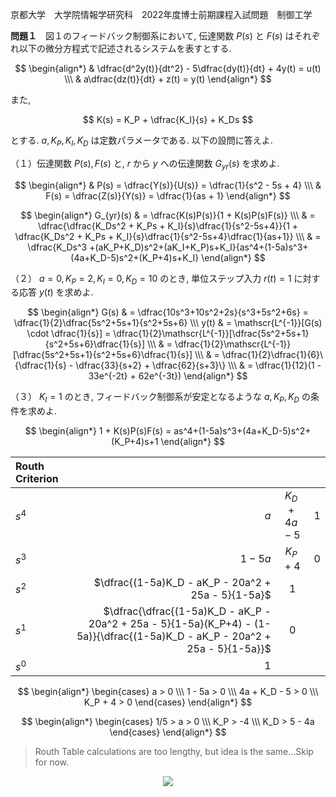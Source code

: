 京都大学　大学院情報学研究科　2022年度博士前期課程入試問題　制御工学

**問題１**　図１のフィードバック制御系において, 伝達関数 $P(s)$ と $F(s)$ はそれぞれ以下の微分方程式で記述されるシステムを表すとする.

$$
    \begin{align*}
        & \dfrac{d^2y(t)}{dt^2} - 5\dfrac{dy(t)}{dt} + 4y(t) = u(t) \\\
        & a\dfrac{dz(t)}{dt} + z(t) = y(t) 
    \end{align*}
$$

また, 

$$
    K(s) = K_P + \dfrac{K_I}{s} + K_Ds
$$

とする. $a, K_P, K_I, K_D$ は定数パラメータである. 以下の設問に答えよ.

（１）伝達関数 $P(s), F(s)$ と, $r$ から $y$ への伝達関数 $G_{yr}(s)$ を求めよ.

$$
    \begin{align*}
        & P(s) = \dfrac{Y(s)}{U(s)} = \dfrac{1}{s^2 - 5s + 4} \\\
        & F(s) = \dfrac{Z(s)}{Y(s)} = \dfrac{1}{as + 1}
    \end{align*}
$$

$$
    \begin{align*}
        G_{yr}(s) & = \dfrac{K(s)P(s)}{1 + K(s)P(s)F(s)} \\\
        & = \dfrac{\dfrac{K_Ds^2 + K_Ps + K_I}{s}\dfrac{1}{s^2-5s+4}}{1 + \dfrac{K_Ds^2 + K_Ps + K_I}{s}\dfrac{1}{s^2-5s+4}\dfrac{1}{as+1}} \\\
        & = \dfrac{K_Ds^3 +(aK_P+K_D)s^2+(aK_I+K_P)s+K_I}{as^4+(1-5a)s^3+(4a+K_D-5)s^2+(K_P+4)s+K_I}
    \end{align*}
$$

（２） $a=0, K_P=2, K_I=0, K_D=10$ のとき, 単位ステップ入力 $r(t) = 1$ に対する応答 $y(t)$ を求めよ.

$$
    \begin{align*}
        G(s) & = \dfrac{10s^3+10s^2+2s}{s^3+5s^2+6s} = \dfrac{1}{2}\dfrac{5s^2+5s+1}{s^2+5s+6} \\\
        y(t) & = \mathscr{L^{-1}}[G(s) \cdot \dfrac{1}{s}] = \dfrac{1}{2}\mathscr{L^{-1}}[\dfrac{5s^2+5s+1}{s^2+5s+6}\dfrac{1}{s}] \\\
        & = \dfrac{1}{2}\mathscr{L^{-1}}[\dfrac{5s^2+5s+1}{s^2+5s+6}\dfrac{1}{s}] \\\
        & = \dfrac{1}{2}\dfrac{1}{6}\{\dfrac{1}{s} - \dfrac{33}{s+2} + \dfrac{62}{s+3}\} \\\
        & = \dfrac{1}{12}(1 - 33e^{-2t} + 62e^{-3t})
    \end{align*}
$$

（３） $K_I = 1$ のとき, フィードバック制御系が安定となるような $a, K_P, K_D$ の条件を求めよ.

$$
    \begin{align*}
        1 + K(s)P(s)F(s) = as^4+(1-5a)s^3+(4a+K_D-5)s^2+(K_P+4)s+1
    \end{align*}
$$

<center>

| Routh Criterion |  | | |
| :-----| -------: | :--------: | :----|
| $s^4$ | $a$ | $K_D+4a-5$ | 1
| $s^3$ | $1-5a$ | $K_P+4$ | 0 |
| $s^2$ | $\dfrac{(1-5a)K_D - aK_P - 20a^2 + 25a - 5}{1-5a}$ | $1$ |
| $s^1$ | $\dfrac{\dfrac{(1-5a)K_D - aK_P - 20a^2 + 25a - 5}{1-5a}(K_P+4) - (1-5a)}{\dfrac{(1-5a)K_D - aK_P - 20a^2 + 25a - 5}{1-5a}}$ | 0 |
| $s^0$ | $1$ |

</center>

$$
    \begin{align*}
        \begin{cases} a > 0 \\\ 1 - 5a > 0 \\\ 4a + K_D - 5 > 0 \\\ K_P + 4 > 0 \end{cases}
    \end{align*}
$$

$$
    \begin{align*}
        \begin{cases} 1/5 > a > 0 \\\ K_P > -4 \\\ K_D > 5 - 4a \end{cases}
    \end{align*}
$$

> Routh Table calculations are too lengthy, but idea is the same...Skip for now.

<p align="center">
    <img src="https://gcdnb.pbrd.co/images/pqd6KnrHsUab.png?o=1"/>
</p>